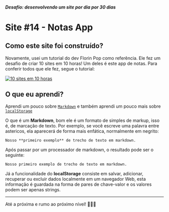 ##### Desafio: desenvolvendo um site por dia por 30 dias

# Site #14 - Notas App

## Como este site foi construído?

Novamente, usei um tutorial do dev Florin Pop como referência. Ele fez um desafio de criar 10 sites em 10 horas! Um deles é este app de notas. Para conferir todos que ele fez, segue o tutorial:

[![10 sites em 10 horas](https://img.youtube.com/vi/dtKciwk_si4/maxresdefault.jpg)](https://youtu.be/dtKciwk_si4?t=23612)

## O que eu aprendi?

Aprendi um pouco sobre [`Markdown`](https://www.google.com/url?sa=t&rct=j&q=&esrc=s&source=web&cd=&cad=rja&uact=8&ved=2ahUKEwjUnsjq2InyAhVEppUCHVnOAmcQFjABegQIAxAD&url=https%3A%2F%2Fpt.wikipedia.org%2Fwiki%2FMarkdown&usg=AOvVaw2DMtog41R4FN7ThaRWZi5I) e também aprendi um pouco mais sobre [`localStorage`](https://www.google.com/url?sa=t&rct=j&q=&esrc=s&source=web&cd=&cad=rja&uact=8&ved=2ahUKEwi3wJft2InyAhX6qZUCHYf_BrgQFjAAegQIAxAD&url=https%3A%2F%2Fdeveloper.mozilla.org%2Fpt-BR%2Fdocs%2FWeb%2FAPI%2FWindow%2FlocalStorage&usg=AOvVaw19Nso1iJkCDm1plRjF4m4h)

O que é um **Markdown**, bom ele é um formato de simples de markup, isso é, de marcação de texto. Por exemplo, se você escreve uma palavra entre astericos, ela aparecerá de forma mais enfática, normalmente em negrito:

    Nosso **primeiro exemplo** de trecho de texto em markdown.

Após passar por um processador de markdown, o resultado pode ser o seguinte:

    Nosso primeiro exemplo de trecho de texto em markdown.

Já a funcionalidade do **localStorage** consiste em salvar, adicionar, recuperar ou excluir dados localmente em um navegador Web, esta informação é guardada na forma de pares de chave-valor e os valores podem ser apenas strings.

---

Até a próxima e rumo ao próximo nível! 💜💜💜
